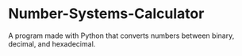 # Number-Systems-Calculator

A program made with Python that converts numbers between binary, decimal, and hexadecimal.
